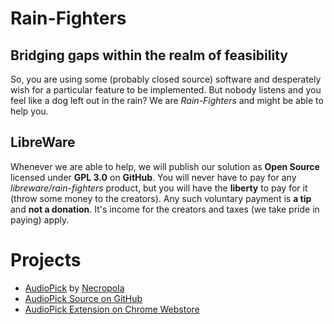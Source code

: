 # Rain-Fighters
## Bridging gaps within the realm of feasibility
So, you are using some (probably closed source) software and desperately wish for a particular feature to be implemented. But nobody listens and you feel like a dog left out in the rain? We are *Rain-Fighters* and might be able to help you. 

## LibreWare
Whenever we are able to help, we will publish our solution as **Open Source** licensed under **GPL 3.0** on **GitHub**. You will never have to pay for any *libreware/rain-fighters* product, but you will have the **liberty** to pay for it (throw some money to the creators). Any such voluntary payment is **a tip** and **not a donation**. It's income for the creators and taxes (we take pride in paying) apply.

# Projects
 - [AudioPick](https://rain-fighters.github.io/AudioPick/) by [Necropola](https://necropola.github.io/)
 - [AudioPick Source on GitHub](https://github.com/rain-fighters/AudioPick/)
 - [AudioPick Extension on Chrome Webstore](https://chrome.google.com/webstore/detail/audiopick/gfhcppdamigjkficnjnhmnljljhagaha)
